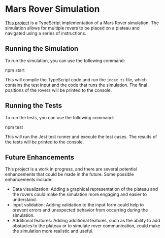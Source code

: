 # Mars Rover Simulation
[This project](https://github.com/TravelHX/digital-b2c-interview-kata) is a TypeScript implementation of a Mars Rover simulation. The simulation allows for multiple rovers to be placed on a plateau and navigated using a series of instructions.

## Running the Simulation

To run the simulation, you can use the following command:

npm start

This will compile the TypeScript code and run the `index.ts` file, which contains the test input and the code that runs the simulation. The final positions of the rovers will be printed to the console.

## Running the Tests

To run the tests, you can use the following command:

npm test

This will run the Jest test runner and execute the test cases. The results of the tests will be printed to the console.

## Future Enhancements

This project is a work in progress, and there are several potential enhancements that could be made in the future. Some possible enhancements include:

* Data visualization: Adding a graphical representation of the plateau and the rovers could make the simulation more engaging and easier to understand.
* Input validation: Adding validation to the input form could help to prevent errors and unexpected behavior from occurring during the simulation.
* Additional features: Adding additional features, such as the ability to add obstacles to the plateau or to simulate rover communication, could make the simulation more realistic and useful.




